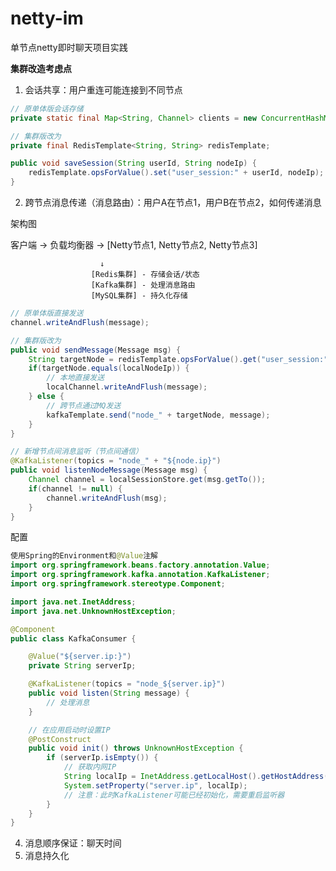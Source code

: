# netty-im

单节点netty即时聊天项目实践

**集群改造考虑点**

1. 会话共享：用户重连可能连接到不同节点

```java
// 原单体版会话存储
private static final Map<String, Channel> clients = new ConcurrentHashMap<>();

// 集群版改为
private final RedisTemplate<String, String> redisTemplate;

public void saveSession(String userId, String nodeIp) {
    redisTemplate.opsForValue().set("user_session:" + userId, nodeIp);
}
```
2. 跨节点消息传递（消息路由）：用户A在节点1，用户B在节点2，如何传递消息

架构图

客户端 → 负载均衡器 → [Netty节点1, Netty节点2, Netty节点3]

                        ↓
                      [Redis集群] - 存储会话/状态
                      [Kafka集群] - 处理消息路由
                      [MySQL集群] - 持久化存储
              
```java
// 原单体版直接发送
channel.writeAndFlush(message);

// 集群版改为
public void sendMessage(Message msg) {
    String targetNode = redisTemplate.opsForValue().get("user_session:" + msg.getTo());
    if(targetNode.equals(localNodeIp)) {
        // 本地直接发送
        localChannel.writeAndFlush(message);
    } else {
        // 跨节点通过MQ发送
        kafkaTemplate.send("node_" + targetNode, message);
    }
}

// 新增节点间消息监听（节点间通信）
@KafkaListener(topics = "node_" + "${node.ip}")
public void listenNodeMessage(Message msg) {
    Channel channel = localSessionStore.get(msg.getTo());
    if(channel != null) {
        channel.writeAndFlush(msg);
    }
}
```

配置

```java
使用Spring的Environment和@Value注解
import org.springframework.beans.factory.annotation.Value;
import org.springframework.kafka.annotation.KafkaListener;
import org.springframework.stereotype.Component;

import java.net.InetAddress;
import java.net.UnknownHostException;

@Component
public class KafkaConsumer {

    @Value("${server.ip:}")
    private String serverIp;

    @KafkaListener(topics = "node_${server.ip}")
    public void listen(String message) {
        // 处理消息
    }

    // 在应用启动时设置IP
    @PostConstruct
    public void init() throws UnknownHostException {
        if (serverIp.isEmpty()) {
            // 获取内网IP
            String localIp = InetAddress.getLocalHost().getHostAddress();
            System.setProperty("server.ip", localIp);
            // 注意：此时KafkaListener可能已经初始化，需要重启监听器
        }
    }
}
```
4. 消息顺序保证：聊天时间
5. 消息持久化
